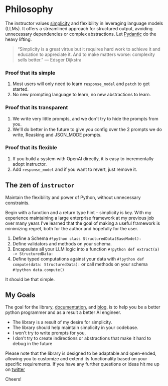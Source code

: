 # Philosophy

The instructor values [simplicity](https://eugeneyan.com/writing/simplicity/) and flexibility in leveraging language models (LLMs). It offers a streamlined approach for structured output, avoiding unnecessary dependencies or complex abstractions. Let [Pydantic](https://docs.pydantic.dev/latest/) do the heavy lifting.

> “Simplicity is a great virtue but it requires hard work to achieve it and education to appreciate it. And to make matters worse: complexity sells better.” — Edsger Dijkstra

### Proof that its simple

1. Most users will only need to learn `response_model` and `patch` to get started.
2. No new prompting language to learn, no new abstractions to learn.

### Proof that its transparent

1. We write very little prompts, and we don't try to hide the prompts from you.
2. We'll do better in the future to give you config over the 2 prompts we do write, Reasking and JSON_MODE prompts.

### Proof that its flexible

1. If you build a system with OpenAI directly, it is easy to incrementally adopt instructor.
2. Add `response_model` and if you want to revert, just remove it.

## The zen of `instructor`

Maintain the flexibility and power of Python, without unnecessary constraints.

Begin with a function and a return type hint – simplicity is key. With my experience maintaining a large enterprise framework at my previous job over many years I've learned that the goal of making a useful framework is minimizing regret, both for the author and hopefully for the user.

1. Define a Schema `#!python class StructuredData(BaseModel):`
2. Define validators and methods on your schema.
3. Encapsulate all your LLM logic into a function `#!python def extract(a) -> StructuredData:`
4. Define typed computations against your data with `#!python def compute(data: StructuredData):` or call methods on your schema `#!python data.compute()`

It should be that simple.

## My Goals

The goal for the library, [documentation](https://jxnl.github.io/instructor/), and [blog](https://jxnl.github.io/instructor/blog/), is to help you be a better python programmer and as a result a better AI engineer.

- The library is a result of my desire for simplicity.
- The library should help maintain simplicity in your codebase.
- I won't try to write prompts for you,
- I don't try to create indirections or abstractions that make it hard to debug in the future

Please note that the library is designed to be adaptable and open-ended, allowing you to customize and extend its functionality based on your specific requirements. If you have any further questions or ideas hit me up on [twitter](https://twitter.com/jxnlco)

Cheers!
